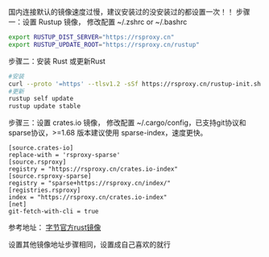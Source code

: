 国内连接默认的镜像速度过慢，建议安装过的没安装过的都设置一次！！
步骤一：设置 Rustup 镜像， 修改配置 ~/.zshrc or ~/.bashrc
``` bash
export RUSTUP_DIST_SERVER="https://rsproxy.cn"
export RUSTUP_UPDATE_ROOT="https://rsproxy.cn/rustup"
```
步骤二：安装 Rust 或更新Rust
``` bash
#安装
curl --proto '=https' --tlsv1.2 -sSf https://rsproxy.cn/rustup-init.sh | sh
#更新
rustup self update
rustup update stable
```
步骤三：设置 crates.io 镜像， 修改配置 ~/.cargo/config，已支持git协议和sparse协议，>=1.68 版本建议使用 sparse-index，速度更快。
```
[source.crates-io]
replace-with = 'rsproxy-sparse'
[source.rsproxy]
registry = "https://rsproxy.cn/crates.io-index"
[source.rsproxy-sparse]
registry = "sparse+https://rsproxy.cn/index/"
[registries.rsproxy]
index = "https://rsproxy.cn/crates.io-index"
[net]
git-fetch-with-cli = true
```
参考地址：
[字节官方rust镜像](https://rsproxy.cn/#getStarted)

设置其他镜像地址步骤相同，设置成自己喜欢的就行